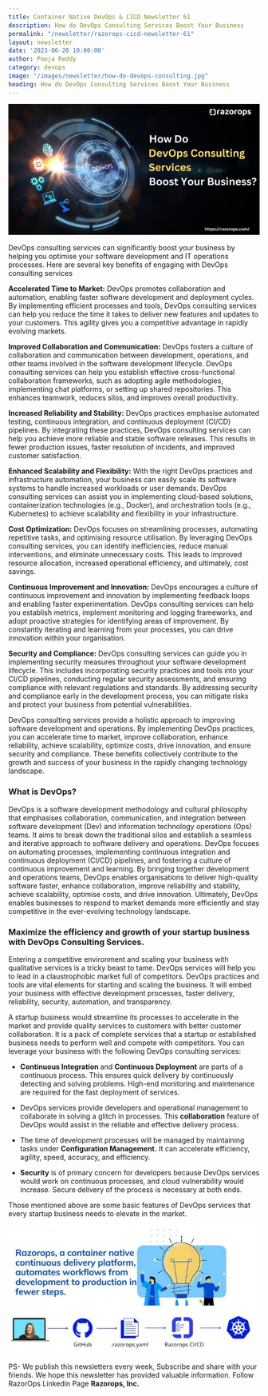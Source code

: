 ```yaml
---
title: Container Native DevOps & CICD Newsletter 61
description: How do DevOps Consulting Services Boost Your Business
permalink: "/newsletter/razorops-cicd-newsletter-61"
layout: newsletter
date: '2023-06-20 10:00:00'
author: Pooja Reddy
category: devops
image: "/images/newsletter/how-do-devops-consulting.jpg"
heading: How do DevOps Consulting Services Boost Your Business 
---
```


![](/images/newsletter/how-do-devops-consulting.jpg)
<br>

DevOps consulting services can significantly boost your business by helping you optimise your software development and IT operations processes. Here are several key benefits of engaging with DevOps consulting services


**Accelerated Time to Market:** DevOps promotes collaboration and automation, enabling faster software development and deployment cycles. By implementing efficient processes and tools, DevOps consulting services can help you reduce the time it takes to deliver new features and updates to your customers. This agility gives you a competitive advantage in rapidly evolving markets.

**Improved Collaboration and Communication:** DevOps fosters a culture of collaboration and communication between development, operations, and other teams involved in the software development lifecycle. DevOps consulting services can help you establish effective cross-functional collaboration frameworks, such as adopting agile methodologies, implementing chat platforms, or setting up shared repositories. This enhances teamwork, reduces silos, and improves overall productivity.

**Increased Reliability and Stability:** DevOps practices emphasise automated testing, continuous integration, and continuous deployment (CI/CD) pipelines. By integrating these practices, DevOps consulting services can help you achieve more reliable and stable software releases. This results in fewer production issues, faster resolution of incidents, and improved customer satisfaction.

**Enhanced Scalability and Flexibility:** With the right DevOps practices and infrastructure automation, your business can easily scale its software systems to handle increased workloads or user demands. DevOps consulting services can assist you in implementing cloud-based solutions, containerization technologies (e.g., Docker), and orchestration tools (e.g., Kubernetes) to achieve scalability and flexibility in your infrastructure.

**Cost Optimization:** DevOps focuses on streamlining processes, automating repetitive tasks, and optimising resource utilisation. By leveraging DevOps consulting services, you can identify inefficiencies, reduce manual interventions, and eliminate unnecessary costs. This leads to improved resource allocation, increased operational efficiency, and ultimately, cost savings.

**Continuous Improvement and Innovation:** DevOps encourages a culture of continuous improvement and innovation by implementing feedback loops and enabling faster experimentation. DevOps consulting services can help you establish metrics, implement monitoring and logging frameworks, and adopt proactive strategies for identifying areas of improvement. By constantly iterating and learning from your processes, you can drive innovation within your organisation.

**Security and Compliance:** DevOps consulting services can guide you in implementing security measures throughout your software development lifecycle. This includes incorporating security practices and tools into your CI/CD pipelines, conducting regular security assessments, and ensuring compliance with relevant regulations and standards. By addressing security and compliance early in the development process, you can mitigate risks and protect your business from potential vulnerabilities.

DevOps consulting services provide a holistic approach to improving software development and operations. By implementing DevOps practices, you can accelerate time to market, improve collaboration, enhance reliability, achieve scalability, optimize costs, drive innovation, and ensure security and compliance. These benefits collectively contribute to the growth and success of your business in the rapidly changing technology landscape.


### <b>What is DevOps?</b>
DevOps is a software development methodology and cultural philosophy that emphasises collaboration, communication, and integration between software development (Dev) and information technology operations (Ops) teams. It aims to break down the traditional silos and establish a seamless and iterative approach to software delivery and operations. DevOps focuses on automating processes, implementing continuous integration and continuous deployment (CI/CD) pipelines, and fostering a culture of continuous improvement and learning. By bringing together development and operations teams, DevOps enables organisations to deliver high-quality software faster, enhance collaboration, improve reliability and stability, achieve scalability, optimise costs, and drive innovation. Ultimately, DevOps enables businesses to respond to market demands more efficiently and stay competitive in the ever-evolving technology landscape.

### <b>Maximize the efficiency and growth of your startup business with DevOps Consulting Services.</b>

Entering a competitive environment and scaling your business with qualitative services is a tricky beast to tame. DevOps services will help you to lead in a claustrophobic market full of competitors. DevOps practices and tools are vital elements for starting and scaling the business. It will embed your business with effective development processes, faster delivery, reliability, security, automation, and transparency. 

A startup business would streamline its processes to accelerate in the market and provide quality services to customers with better customer collaboration. It is a pack of complete services that a startup or established business needs to perform well and compete with competitors. You can leverage your business with the following DevOps consulting services:

* <b>Continuous Integration </b>and <b>Continuous Deployment</b> are parts of a continuous process. This ensures quick delivery by continuously detecting and solving problems. High-end monitoring and maintenance are required for the fast deployment of services.

* DevOps services provide developers and operational management to collaborate in solving a glitch in processes. This <b>collaboration</b> feature of DevOps would assist in the reliable and effective delivery process.

* The time of development processes will be managed by maintaining tasks under <b>Configuration Management.</b> It can accelerate efficiency, agility, speed, accuracy, and efficiency.

* <b>Security</b> is of primary concern for developers because DevOps services would work on continuous processes, and cloud vulnerability would increase. Secure delivery of the process is necessary at both ends.

Those mentioned above are some basic features of DevOps services that every startup business needs to elevate in the market.
<br>
![Logo](/images/newsletter/Razorops-native-container-logo.jpg) 

PS- We publish this newsletters every week,  Subscribe and share with your friends. We hope this newsletter has provided valuable information. Follow RazorOps Linkedin Page <a href="https://www.linkedin.com/company/razorops/" target=_blank style="text-decoration: none"> <b>Razorops, Inc.</b></a>